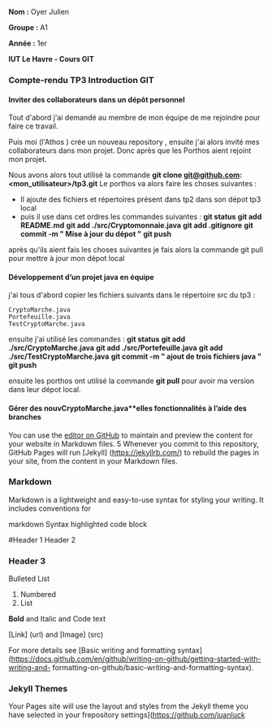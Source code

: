 **Nom :** Oyer Julien

**Groupe :** A1

**Année :**  1er

**IUT Le Havre - Cours GIT**

### Compte-rendu TP3 Introduction GIT

#### Inviter des collaborateurs dans un dépôt personnel

Tout d'abord j'ai demandé au membre de mon équipe de me rejoindre pour faire ce travail.

Puis moi (l'Athos ) crée un nouveau repository , ensuite j'ai alors invité mes collaborateurs dans mon projet.
Donc après que les Porthos aient rejoint mon projet.

Nous avons alors tout utilisé la commande **git clone git@github.com:<mon_utilisateur>/tp3.git**
Le porthos va alors faire les choses suivantes :
- Il ajoute des fichiers et répertoires présent dans tp2 dans son dépot tp3 local
- puis il use dans cet ordres les commandes suivantes :
**git status**
**git add README.md**
**git add ./src/Cryptomonnaie.java**
**git add .gitignore**
**git commit -m " Mise à jour du dépot "**
**git push**

après qu'ils aient fais les choses suivantes je fais alors la commande git pull pour mettre à jour mon dépot local

#### Développement d’un projet java en équipe

j'ai tous d'abord copier les fichiers suivants dans le répertoire src du tp3 :

	CryptoMarche.java
	Portefeuille.java
	TestCryptoMarche.java
	
ensuite j'ai utilisé les commandes :
**git status**
**git add ./src/CryptoMarche.java**
**git add ./src/Portefeuille.java**
**git add ./src/TestCryptoMarche.java**
**git commit -m " ajout de trois fichiers java "**
**git push**

ensuite les porthos ont utilisé la commande **git pull** pour avoir ma version dans leur dépot local.
#### Gérer des nouvCryptoMarche.java**elles fonctionnalités à l’aide des branches

You can use the [editor on GitHub](https://github.com/juanluck/tp3/edit/gh-pages/index.md) to maintain and preview the content for your website in Markdown files.
5 Whenever you commit to this repository, GitHub Pages will run [Jekyll] (https://jekyllrb.com/) to rebuild the pages in your site, from the content in your Markdown files.
### Markdown

Markdown is a lightweight and easy-to-use syntax for styling your writing. It includes conventions for

markdown
Syntax highlighted code block

#Header 1
Header 2
### Header 3

Bulleted
List

1. Numbered
2. List

**Bold** and Italic and Code text

[Link] (url) and [Image] (src)


For more details see [Basic writing and formatting syntax](https://docs.github.com/en/github/writing-on-github/getting-started-with-writing-and- formatting-on-github/basic-writing-and-formatting-syntax).

### Jekyll Themes

Your Pages site will use the layout and styles from the Jekyll theme you have selected in your frepository settings](https://github.com/juanluck
